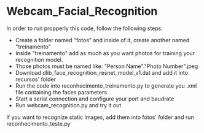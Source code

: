 # Webcam_Facial_Recognition

In order to run propperly this code, follow the following steps:

- Create a folder named "fotos" and inside of it, create another named "treinamento"
- Inside "treinamento" add as much as you want photos for training your recognition model.
- Those photos must be named like: "Person Name"."Photo Number".jpeg
- Download dlib_face_recognition_resnet_model_v1.dat and add it into recursos' folder
- Run the code into reconhecimento_treinamento.py to generate you .xml file containing the faces parameters
- Start a serial connection and configure your port and baudrate
- Run webcam_recognition.py and try it out

If you want to recognize static images, add them into fotos' folder and run reconhecimento_teste.py
